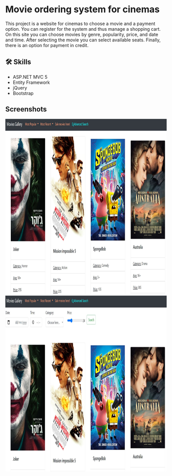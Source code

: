 # Movie ordering system for cinemas
This project is a website for cinemas to choose a movie and a payment option.
You can register for the system and thus manage a shopping cart.
On this site you can choose movies by genre, popularity, price, and date and time.
After selecting the movie you can select available seats.
Finally, there is an option for payment in credit.


## 🛠 Skills
* ASP.NET MVC 5
* Entity Framework
* jQuery
* Bootstrap


## Screenshots
<img src="CinemaProject/Screenshots/pic1.JPG" width="850" height="550">
<img src="CinemaProject/Screenshots/pic2.JPG" width="850" height="550">
